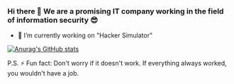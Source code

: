 ### Hi there 👋 We are a promising IT company working in the field of information security 😎

- 🔭 I’m currently working on "Hacker Simulator"

[![Anurag's GitHub stats](https://github-readme-stats.vercel.app/api?username=personal-security)](https://github.com/anuraghazra/github-readme-stats)

P.S. ⚡ Fun fact: Don't worry if it doesn't work. If everything always worked, you wouldn't have a job. 

<!--
**personal-security/personal-security** is a ✨ _special_ ✨ repository because its `README.md` (this file) appears on your GitHub profile.

Here are some ideas to get you started:

- 🔭 I’m currently working on ...
- 🌱 I’m currently learning ...
- 👯 I’m looking to collaborate on ...
- 🤔 I’m looking for help with ...
- 💬 Ask me about ...
- 📫 How to reach me: ...
- 😄 Pronouns: ...
- ⚡ Fun fact: ...
-->
